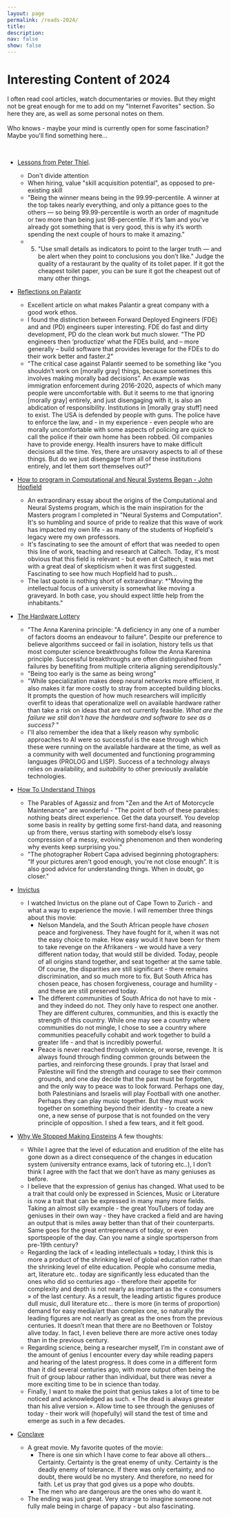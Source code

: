 ```yaml
---
layout: page
permalink: /reads-2024/
title: 
description:
nav: false
show: false
---
```


<div class="talks">
    <div class="header-bar">
        <h1>Interesting Content of 2024</h1>
        <p>I often read cool articles, watch documentaries or movies. But they might not be great enough for me to add on my "Internet Favorites" section. So here they are, as well as some personal notes on them. 
        <br /><br />
        Who knows - maybe your mind is currently open for some fascination? Maybe you'll find something here...</p> 
    </div>
</div>

<br />

 * [Lessons from Peter Thiel](https://www.8vc.com/resources/lessons-from-peter-thiel). 
    * Don't divide attention
    * When hiring, value "skill acquisition potential", as opposed to pre-existing skill
    * "Being the winner means being in the 99.99-percentile. A winner at the top takes nearly everything, and only a pittance goes to the others — so being 99.99-percentile is worth an order of magnitude or two more than being just 98-percentile. If it’s 1am and you’ve already got something that is very good, this is why it’s worth spending the next couple of hours to make it amazing."
    * 5. "Use small details as indicators to point to the larger truth — and be alert when they point to conclusions you don’t like." Judge the quality of a restaurant by the quality of its toilet paper. If it got the cheapest toilet paper, you can be sure it got the cheapest out of many other things.  
    
* [Reflections on Palantir](https://nabeelqu.substack.com/p/reflections-on-palantir)
    * Excellent article on what makes Palantir a great company with a good work ethos.
    * I found the distinction between Forward Deployed Engineers (FDE) and and (PD) engineers super interesting. FDE do fast and dirty development, PD do the clean work but much slower. "The PD engineers then ‘productize’ what the FDEs build, and – more generally – build software that provides leverage for the FDEs to do their work better and faster.2"
    * "The critical case against Palantir seemed to be something like “you shouldn’t work on [morally gray] things, because sometimes this involves making morally bad decisions”. An example was immigration enforcement during 2016-2020, aspects of which many people were uncomfortable with. But it seems to me that ignoring [morally gray] entirely, and just disengaging with it, is also an abdication of responsibility. Institutions in [morally gray stuff] need to exist. The USA is defended by people with guns. The police have to enforce the law, and - in my experience - even people who are morally uncomfortable with some aspects of policing are quick to call the police if their own home has been robbed. Oil companies have to provide energy. Health insurers have to make difficult decisions all the time. Yes, there are unsavory aspects to all of these things. But do we just disengage from all of these institutions entirely, and let them sort themselves out?"

* [How to program in Computational and Neural Systems Began - John Hopfield](/assets/pdf/CNS%20Origins_complete.pdf)
    * An extraordinary essay about the origins of the Computational and Neural Systems program, which is the main inspiration for the Masters program I completed in "Neural Systems and Computation". It's so humbling and source of pride to realize that this wave of work has impacted my own life - as many of the students of Hopfield's legacy were my own professors. 
    * It's fascinating to see the amount of effort that was needed to open this line of work, teaching and research at Caltech. Today, it's most obvious that this field is relevant - but even at Caltech, it was met with a great deal of skepticism when it was first suggested. Fascinating to see how much Hopfield had to push... 
    * The last quote is nothing short of extraordinary: *"Moving the intellectual focus of a university is somewhat like moving a graveyard. In both case, you should expect little help from the inhabitants."

* [The Hardware Lottery](https://arxiv.org/abs/2009.06489)
    * "The Anna Karenina principle: "A deficiency in any one of a number of factors dooms an endeavour to failure". Despite our preference to believe algorithms succeed or fail in isolation, history tells us that most computer science breakthroughs follow the Anna Karenina principle. Successful breakthroughs are often distinguished from failures by benefiting from multiple criteria aligning serendipitously."
	* "Being too early is the same as being wrong"
    *  "While specialization makes deep neural networks more efficient, it also makes it far more costly to stray from accepted building blocks. It prompts the question of how much researchers will implicitly overfit to ideas that operationalize well on available hardware rather than take a risk on ideas that are not currently feasible. *What are the failure we still don't have the hardware and software to see as a success?* "
    * I'll also remember the idea that a likely reason why symbolic approaches to AI were so successful is the ease through which these were running on the available hardware at the time, as well as a community with well documented and functioning programming languages (PROLOG and LISP). Success of a technology always relies on availability, and *suitability* to other previously available technologies. 

* [How To Understand Things](https://nabeelqu.substack.com/p/understanding)
    * The Parables of Agassiz and from "Zen and the Art of Motorcycle Maintenance" are wonderful -
    "The point of both of these parables: nothing beats direct experience. Get the data yourself. You develop some basis in reality by getting some first-hand data, and reasoning up from there, versus starting with somebody else’s lossy compression of a messy, evolving phenomenon and then wondering why events keep surprising you."
    * "The photographer Robert Capa advised beginning photographers: “If your pictures aren't good enough, you're not close enough”. It is also good advice for understanding things. When in doubt, go closer."

* [Invictus](https://www.imdb.com/title/tt1057500/)
    * I watched Invictus on the plane out of Cape Town to Zurich - and what a way to experience the movie. I will remember three things about this movie: 
        * Nelson Mandela, and the South African people have *chosen* peace and forgiveness. They have fought for it, when it was not the easy choice to make. How easy would it have been for them to take revenge on the Afrikaners - we would have a very different nation today, that would still be divided. Today, people of all origins stand together, and seat together at the same table. Of course, the disparities are still significant - there remains discrimination, and so much more to fix. But South Africa has chosen peace, has chosen forgiveness, courage and humility - and these are still preserved today.
        * The different communities of South Africa do not have to mix - and they indeed do not. They only have to respect one another. They are different cultures, communities, and this is exactly the strength of this country. While one may see a country where communities do not mingle, I chose to see a country where communities peacefully cohabit and work together to build a greater life - and that is incredibly powerful. 
        * Peace is never reached through violence, or worse, revenge. It is always found through finding common grounds between the parties, and reinforcing these grounds. I pray that Israel and Palestine will find the strength and courage to see their common grounds, and one day decide that the past must be forgotten, and the only way to peace was to look forward. Perhaps one day, both Palestinians and Israelis will play Football with one another. Perhaps they can play music together. But they must work together on something beyond their identity - to create a new one, a new sense of purpose that is not founded on the very principle of opposition. 
    I shed a few tears, and it felt good.

* [Why We Stopped Making Einsteins](https://www.theintrinsicperspective.com/p/why-we-stopped-making-einsteins) A few thoughts:
    * While I agree that the level of education and erudition of the elite has gone down as a direct consequence of the changes in education system (university entrance exams, lack of tutoring etc..), I don’t think I agree with the fact that we don’t have as many geniuses as before.
    * I believe that the expression of genius has changed. What used to be a trait that could only be expressed in Sciences, Music or Literature is now a trait that can be expressed in many many more fields. Taking an almost silly example - the great YouTubers of today are geniuses in their own way - they have cracked a field and are having an output that is miles away better than that of their counterparts. Same goes for the great entrepreneurs of today, or even sportspeople of the day. Can you name a single sportsperson from pre-19th century?
    * Regarding the lack of « leading intellectuals » today, I think this is more a product of the shrinking level of global education rather than the shrinking level of elite education. People who consume media, art, literature etc.. today are significantly less educated than the ones who did so centuries ago - therefore their appetite for complexity and depth is not nearly as important as the « consumers » of the last century. As a result, the leading artistic figures produce dull music, dull literature etc… there is more (in terms of proportion) demand for easy media/art than complex one, so naturally the leading figures are not nearly as great as the ones from the previous centuries. It doesn’t mean that there are no Beethoven or Tolstoy alive today. In fact, I even believe there are more active ones today than in the previous century.
    * Regarding science, being a researcher myself, I’m in constant awe of the amount of genius I encounter every day while reading papers and hearing of the latest progress. It does come in a different form than it did several centuries ago, with more output often being the fruit of group labour rather than individual, but there was never a more exciting time to be in science than today.
    * Finally, I want to make the point that genius takes a lot of time to be noticed and acknowledged as such. « The dead is always greater than his alive version ». Allow time to see through the geniuses of today - their work will (hopefully) will stand the test of time and emerge as such in a few decades.

* [Conclave](https://www.rottentomatoes.com/m/conclave)
    * A great movie. My favorite quotes of the movie: 
        * There is one sin which I have come to fear above all others... Certainty. Certainty is the great enemy of unity. Certainty is the deadly enemy of tolerance. If there was only certainty, and no doubt, there would be no mystery. And therefore, no need for faith. Let us pray that god gives us a pope who doubts. 
        * The men who are dangerous are the ones who do want it. 
    * The ending was just great. Very strange to imagine someone not fully male being in charge of papacy - but also fascinating. 


